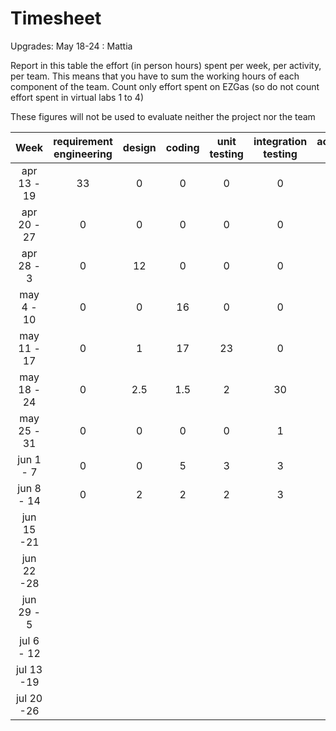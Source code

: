 # Timesheet
Upgrades: May 18-24 : Mattia

Report in this table the effort (in person hours) spent per week, per activity, per team. 
This means that you have to sum the working hours of each component of the team.
Count only effort spent on EZGas (so do not count effort spent in virtual labs 1 to 4)

These figures will not be used to evaluate neither the project nor the team

| Week | requirement engineering | design | coding | unit testing | integration testing | acceptance testing | management | git maven |
|:-----------:|:--------:|:-----------:|:-----------:|:----------:|:------------:|:---------------:|:-------------:|:--------------:|
| apr 13 - 19| 33 | 0 | 0 | 0 | 0 | 0 | 13 | 1 | 
| apr 20 - 27| 0 | 0 | 0 | 0 | 0 | 0 | 1 | 0 | 
| apr 28 - 3 | 0 | 12 | 0 | 0 | 0 | 0 | 18 | 1 | 
| may 4 - 10 | 0 | 0 | 16 | 0 | 0 | 0 | 21 | 0 | 
| may 11 - 17| 0 | 1 | 17 | 23 | 0 | 0 | 18 | 0 | 
| may 18 - 24| 0 | 2.5 | 1.5 | 2 | 30 | 0 | 3 | 0 |
| may 25 - 31| 0 | 0 | 0 | 0 | 1 | 17 | 0 | 1 | 
| jun 1 -  7 | 0 | 0 | 5 | 3 | 3 | 9 | 4 | 0 | 
| jun 8 - 14 | 0 | 2 | 2 | 2 | 3 | 10 | 4 | 0 | 
| jun 15 -21 | | | | | | | | | 
| jun 22 -28 | | | | | | | | | 
| jun 29 - 5 | | | | | | | | | 
| jul 6 - 12 | | | | | | | | | 
| jul 13 -19 | | | | | | | | |
| jul 20 -26 | | | | | | | | |
